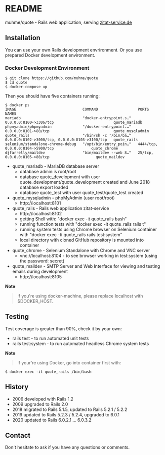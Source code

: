 # README

muhme/quote - Rails web application, serving [zitat-service.de](https://www.zitat-service.de)

## Installation
You can use your own Rails development envrironment. Or you use prepared Docker development environment.
### Docker Development Environment
```
$ git clone https://github.com/muhme/quote
$ cd quote
$ docker-compose up
```
Then you should have five containers running:
```
$ docker ps
IMAGE                              COMMAND                  PORTS                                            NAMES
mariadb                            "docker-entrypoint.s…"   0.0.0.0:8100->3306/tcp                           quote_mariadb
phpmyadmin/phpmyadmin              "/docker-entrypoint.…"   0.0.0.0:8101->80/tcp                             quote_mysqladmin
quote_rails                        "/bin/sh -c '/bin/ba…"   0.0.0.0:8102->3000/tcp, 0.0.0.0:8103->3100/tcp   quote_rails
selenium/standalone-chrome-debug   "/opt/bin/entry_poin…"   4444/tcp, 0.0.0.0:8104->5900/tcp                 quote_chrome
djfarrelly/maildev                 "bin/maildev --web 8…"   25/tcp, 0.0.0.0:8105->80/tcp                     quote_maildev
```
* quote_mariadb - MariaDB database server
  * database admin is root/root
  * database quote_development with user quote_development/quote_development created and June 2018 database export loaded
  * database quote_test with user quote_test/quote_test created
* quote_mysqladmin - phpMyAdmin (user root/root)
  * http://localhost:8101
* quote_rails - Rails web application zitat-service
  * http://localhost:8102
  * getting Shell with: "docker exec -it quote_rails bash"
  * running function tests with "docker exec -it quote_rails rails t"
  * running system tests using Chrome browser on Selenium container with "docker exec -ti quote_rails rails test:system"
  * local directory with cloned GitHub repository is mounted into container
* quote_chrome - Selenium Standalone with Chrome and VNC server
  * vnc://localhost:8104 - to see browser working in test:system (using the password: secret)
* quote_maildev - SMTP Server and Web Interface for viewing and testing emails during development
  * http://localhost:8105 

**Note**
> If you're using docker-machine, please replace localhost with $DOCKER_HOST.

## Testing

Test coverage is greater than 90%, check it by your own:
* rails test - to run automated unit tests
* rails test:system - to run automated headless Chrome system tests

**Note**
> If your're using Docker, go into container first with:
```
$ docker exec -it quote_rails /bin/bash
```

## History

* 2006 developed with Rails 1.2
* 2009 upgraded to Rails 2.0
* 2018 migrated to Rails 5.1.5, updated to Rails 5.2.1 / 5.2.2
* 2019 updated to Rails 5.2.3 / 5.2.4, upgraded to 6.0.1
* 2020 updated to Rails 6.0.2.1 ... 6.0.3.2

## Contact

Don't hesitate to ask if you have any questions or comments.
